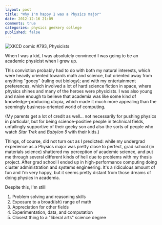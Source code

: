 ```yaml
---
layout: post
title: "Why I'm happy I was a Physics major"
date: 2012-12-16 21:09
comments: true
categories: physics geekery college
published: false
---
```


<img src="http://imgs.xkcd.com/comics/physicists.png" 
 alt="XKCD comic #793, Physicists"
 title="It's so true!" />

When I was a kid, I was absolutely convinced I was going to be an
academic physicist when I grew up. 

This conviction probably had to do with both my natural interests, 
which were heavily oriented towards math and science, but oriented away from
anything "gooey" (ruling out biology); and with my entertainment preferences, which 
involved a lot of hard science fiction in space, where physics shines and many of
the heroes were physicists. I was also young and naive enough to believe
that academia was like some kind of knowledge-producing utopia, which made
it much more appealing than the seemingly business-oriented world of
computing.

(My parents get a lot of credit as well...
not necessarily for pushing physics in particular, but for being 
science-positive people in technical fields, 
unfailingly supportive of their geeky son and
also the sorts of people who watch <em>Star Trek</em> and 
<em>Babylon 5</em> with their kids.)

Things, of course, did not turn out as I predicted: while my undergrad
experience as a Physics major was pretty close to perfect, 
grad school (in materials science) shattered my 
perception of academic science, and put me through several different kinds of
hell due to problems with my thesis project. After grad school I ended up
in high-performance computing doing cluster administration and systems
engineering. It's a ridiculous amount of fun and I'm very happy, 
but it seems pretty distant
from those dreams of doing physics in academia.

Despite this, I'm still


1. Problem solving and reasoning skills
1. Exposure to a broad(ish) range of math
1. Appreciation for other fields
1. Experimentation, data, and computation
1. Closest thing to a "liberal arts" science degree
